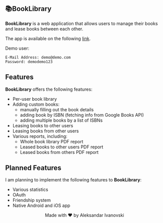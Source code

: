 ## 📚BookLibrary

**BookLibrary** is a web application that allows users to manage their books and lease books between each other.

The app is available on the following <a href="http://vast-citadel-91743.herokuapp.com">link</a>.

Demo user:

    E-Mail Address: demo@demo.com
    Password: demodemo123

## Features
**BookLibrary** offers the following features:

<ul>
<li>Per-user book library</li>

<li>Adding custom books:
<ul>
<li>manually filling out the book details</li>
<li>adding book by ISBN (fetching info from Google Books API)</li>
<li>adding multiple books by a list of ISBNs</li>
</ul>
</li>
<li>Leasing books to other users</li>
<li>Leasing books from other users</li>
<li>Various reports, including:
<ul>
<li>Whole book library PDF report</li>
<li>Leased books to other users PDF report</li>
<li>Leased books from others PDF report</li>
</ul>
</li>
</ul>


## Planned Features
I am planning to implement the following features to **BookLibrary**:

<ul>
<li>Various statistics</li>
<li>OAuth</li>
<li>Friendship system</li>
<li>Native Android and iOS app</li>
</ul>


<center>Made with ❤ by Aleksandar Ivanovski</center>
